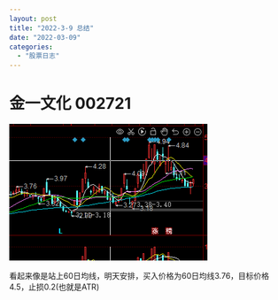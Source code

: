 ```yaml
---
layout: post
title: "2022-3-9 总结"
date: "2022-03-09"
categories: 
  - "股票日志"
---
```


# 金一文化 002721

[![](/assets/image/default/DGL8E7C_USQ4RU2Q5EB.png)](http://127.0.0.1/?attachment_id=4490)

看起来像是站上60日均线，明天安排，买入价格为60日均线3.76，目标价格4.5，止损0.2(也就是ATR)
